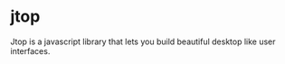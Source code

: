 jtop
==============

Jtop is a javascript library that lets you build beautiful desktop like user interfaces. 